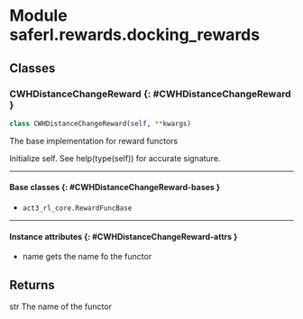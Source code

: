 # Module saferl.rewards.docking_rewards


## Classes

### CWHDistanceChangeReward {: #CWHDistanceChangeReward }

```python
class CWHDistanceChangeReward(self, **kwargs)
```

The base implementation for reward functors
    

Initialize self.  See help(type(self)) for accurate signature.


------

#### Base classes {: #CWHDistanceChangeReward-bases }

* `act3_rl_core.RewardFuncBase`


------

#### Instance attributes {: #CWHDistanceChangeReward-attrs }

* name gets the name fo the functor

Returns
-------
str
    The name of the functor
